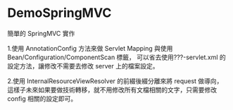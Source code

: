 # DemoSpringMVC

簡單的 SpringMVC 實作

1.使用 AnnotationConfig 方法來做 Servlet Mapping 與使用 Bean/Configuration/ComponentScan 標籤，
可以省去使用???-servlet.xml 的設定方法，讓修改不需要去修改 server 上的檔案設定。

2.使用 InternalResourceViewResolver 的前綴後綴分離來將 request 做導向，
這樣子未來如果要做技術轉移，就不用修改所有文檔相關的文字，只需要修改 config 相關的設定即可。
